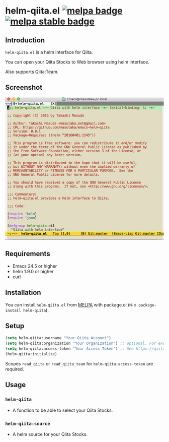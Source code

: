 # helm-qiita.el [![melpa badge][melpa-badge]][melpa-link] [![melpa stable badge][melpa-stable-badge]][melpa-stable-link]

## Introduction

`helm-qiita.el` is a helm interface for Qiita.

You can open your Qiita Stocks to Web browser using helm interface.

Also supports Qiita:Team.

## Screenshot

![helm-qiita](image/helm-qiita.gif)

## Requirements

* Emacs 24.5 or higher
* helm 1.9.0 or higher
* curl

## Installation

You can install `helm-qiita.el` from [MELPA](https://github.com/milkypostman/melpa.git) with package.el (`M-x package-install helm-qiita`).

## Setup

```lisp
(setq helm-qiita:username "Your Qiita Account")
(setq helm-qiita:organization "Your Organization") ;; optional. For example, "feedforce"
(setq helm-qiita:access-token "Your Access Token") ;; See https://qiita.com/settings/applications
(helm-qiita:initialize)
```

Scopes `read_qiita` or `read_qiita_team` for `helm-qiita:access-token` are required.

## Usage

### `helm-qiita`

* A function to be able to select your Qiita Stocks.

### `helm-qiita:source`

* A helm source for your Qiita Stocks.

[melpa-link]: http://melpa.org/#/helm-qiita
[melpa-stable-link]: http://stable.melpa.org/#/helm-qiita
[melpa-badge]: http://melpa.org/packages/helm-qiita-badge.svg
[melpa-stable-badge]: http://stable.melpa.org/packages/helm-qiita-badge.svg
